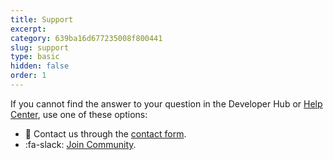 ```yaml
---
title: Support
excerpt: 
category: 639ba16d677235008f800441
slug: support
type: basic
hidden: false
order: 1
---
```


If you cannot find the answer to your question in the Developer Hub or [Help Center](https://support.voucherify.io), use one of these options: 
* :email: Contact us through the [contact form](https://www.voucherify.io/contact-support). 
* :fa-slack: [Join Community](https://www.voucherify.io/community).